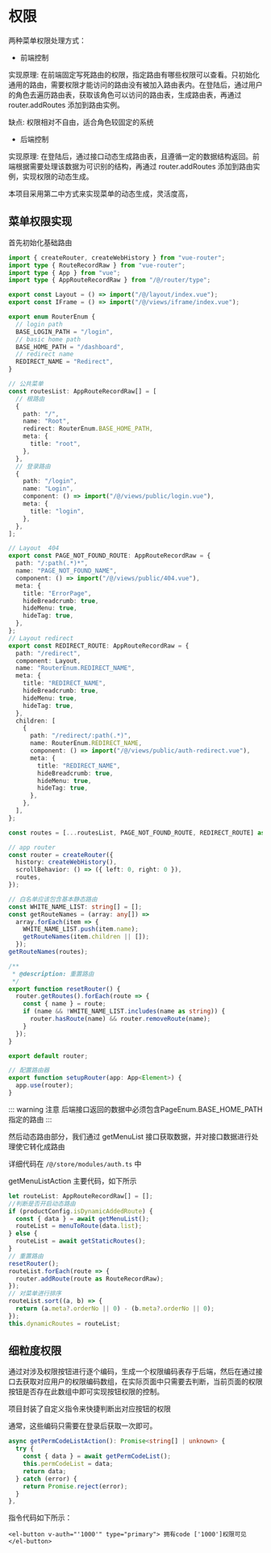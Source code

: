 # 权限

两种菜单权限处理方式：

- 前端控制
  
实现原理: 在前端固定写死路由的权限，指定路由有哪些权限可以查看。只初始化通用的路由，需要权限才能访问的路由没有被加入路由表内。在登陆后，通过用户的角色去遍历路由表，获取该角色可以访问的路由表，生成路由表，再通过 router.addRoutes 添加到路由实例。

缺点: 权限相对不自由，适合角色较固定的系统

- 后端控制

实现原理: 在登陆后，通过接口动态生成路由表，且遵循一定的数据结构返回。前端根据需要处理该数据为可识别的结构，再通过 router.addRoutes 添加到路由实例，实现权限的动态生成。

本项目采用第二中方式来实现菜单的动态生成，灵活度高，

## 菜单权限实现

首先初始化基础路由 

```ts
import { createRouter, createWebHistory } from "vue-router";
import type { RouteRecordRaw } from "vue-router";
import type { App } from "vue";
import type { AppRouteRecordRaw } from "/@/router/type";

export const Layout = () => import("/@/layout/index.vue");
export const IFrame = () => import("/@/views/iframe/index.vue");

export enum RouterEnum {
  // login path
  BASE_LOGIN_PATH = "/login",
  // basic home path
  BASE_HOME_PATH = "/dashboard",
  // redirect name
  REDIRECT_NAME = "Redirect",
}

// 公共菜单
const routesList: AppRouteRecordRaw[] = [
  // 根路由
  {
    path: "/",
    name: "Root",
    redirect: RouterEnum.BASE_HOME_PATH,
    meta: {
      title: "root",
    },
  },
  // 登录路由
  {
    path: "/login",
    name: "Login",
    component: () => import("/@/views/public/login.vue"),
    meta: {
      title: "login",
    },
  },
];

// Layout  404
export const PAGE_NOT_FOUND_ROUTE: AppRouteRecordRaw = {
  path: "/:path(.*)*",
  name: "PAGE_NOT_FOUND_NAME",
  component: () => import("/@/views/public/404.vue"),
  meta: {
    title: "ErrorPage",
    hideBreadcrumb: true,
    hideMenu: true,
    hideTag: true,
  },
};
// Layout redirect
export const REDIRECT_ROUTE: AppRouteRecordRaw = {
  path: "/redirect",
  component: Layout,
  name: "RouterEnum.REDIRECT_NAME",
  meta: {
    title: "REDIRECT_NAME",
    hideBreadcrumb: true,
    hideMenu: true,
    hideTag: true,
  },
  children: [
    {
      path: "/redirect/:path(.*)",
      name: RouterEnum.REDIRECT_NAME,
      component: () => import("/@/views/public/auth-redirect.vue"),
      meta: {
        title: "REDIRECT_NAME",
        hideBreadcrumb: true,
        hideMenu: true,
        hideTag: true,
      },
    },
  ],
};

const routes = [...routesList, PAGE_NOT_FOUND_ROUTE, REDIRECT_ROUTE] as RouteRecordRaw[];

// app router
const router = createRouter({
  history: createWebHistory(),
  scrollBehavior: () => ({ left: 0, right: 0 }),
  routes,
});

// 白名单应该包含基本静态路由
const WHITE_NAME_LIST: string[] = [];
const getRouteNames = (array: any[]) =>
  array.forEach(item => {
    WHITE_NAME_LIST.push(item.name);
    getRouteNames(item.children || []);
  });
getRouteNames(routes);

/**
 * @description: 重置路由
 */
export function resetRouter() {
  router.getRoutes().forEach(route => {
    const { name } = route;
    if (name && !WHITE_NAME_LIST.includes(name as string)) {
      router.hasRoute(name) && router.removeRoute(name);
    }
  });
}

export default router;

// 配置路由器
export function setupRouter(app: App<Element>) {
  app.use(router);
}
```
::: warning 注意
后端接口返回的数据中必须包含PageEnum.BASE_HOME_PATH指定的路由
:::

然后动态路由部分，我们通过 getMenuList 接口获取数据，并对接口数据进行处理使它转化成路由

详细代码在 `/@/store/modules/auth.ts` 中

getMenuListAction 主要代码，如下所示
```ts
let routeList: AppRouteRecordRaw[] = [];
//判断是否开启动态路由
if (productConfig.isDynamicAddedRoute) {
  const { data } = await getMenuList();
  routeList = menuToRoute(data.list);
} else {
  routeList = await getStaticRoutes();
}
// 重置路由
resetRouter();
routeList.forEach(route => {
  router.addRoute(route as RouteRecordRaw);
});
// 对菜单进行排序
routeList.sort((a, b) => {
  return (a.meta?.orderNo || 0) - (b.meta?.orderNo || 0);
});
this.dynamicRoutes = routeList;
```

## 细粒度权限

通过对涉及权限按钮进行逐个编码，生成一个权限编码表存于后端，然后在通过接口去获取对应用户的权限编码数组，在实际页面中只需要去判断，当前页面的权限按钮是否存在此数组中即可实现按钮权限的控制。

项目封装了自定义指令来快捷判断出对应按钮的权限

通常，这些编码只需要在登录后获取一次即可。

```ts
async getPermCodeListAction(): Promise<string[] | unknown> {
  try {
    const { data } = await getPermCodeList();
    this.permCodeList = data;
    return data;
  } catch (error) {
    return Promise.reject(error);
  }
},
```

指令代码如下所示：

```vue
<el-button v-auth="'1000'" type="primary"> 拥有code ['1000']权限可见 </el-button>
```